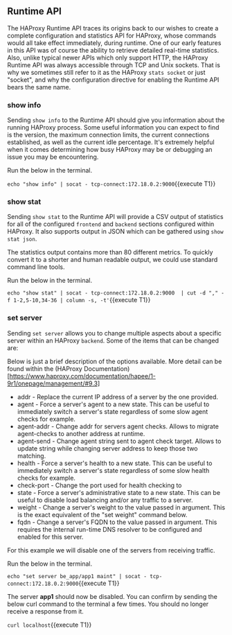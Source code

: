 ## Runtime API
The HAProxy Runtime API traces its origins back to our wishes to create a complete configuration and statistics API for HAProxy, whose commands would all take effect immediately, during runtime. One of our early features in this API was of course the ability to retrieve detailed real-time statistics. Also, unlike typical newer APIs which only support HTTP, the HAProxy Runtime API was always accessible through TCP and Unix sockets. That is why we sometimes still refer to it as the HAProxy `stats socket` or just "socket", and why the configuration directive for enabling the Runtime API bears the same name.


### show info
Sending `show info` to the Runtime API should give you information about the running HAProxy process.  Some useful information you can expect to find is the version, the maximum connection limits, the current connections established, as well as the current idle percentage.  It's extremely helpful when it comes determining how busy HAProxy may be or debugging an issue you may be encountering.

Run the below in the terminal.

`echo "show info" | socat - tcp-connect:172.18.0.2:9000`{{execute T1}} 


### show stat
Sending `show stat` to the Runtime API will provide a CSV output of statistics for all of the configured `frontend` and `backend` sections configured within HAProxy.  It also supports output in JSON which can be gathered using `show stat json`.

The statistics output contains more than 80 different metrics. To quickly convert it to a shorter and human readable output, we could use standard command line tools.

Run the below in the terminal.

`echo "show stat" | socat - tcp-connect:172.18.0.2:9000  | cut -d "," -f 1-2,5-10,34-36 | column -s, -t'`{{execute T1}}

### set server
Sending `set server` allows you to change multiple aspects about a specific server within an HAProxy `backend`.  Some of the items that can be changed are:

Below is just a brief description of the options available.  More detail can be found within the (HAProxy Documentation)[https://www.haproxy.com/documentation/hapee/1-9r1/onepage/management/#9.3]
* addr - Replace the current IP address of a server by the one provided.
* agent -  Force a server's agent to a new state. This can be useful to immediately switch a server's state regardless of some slow agent checks for example.
* agent-addr - Change addr for servers agent checks. Allows to migrate agent-checks to another address at runtime.
* agent-send - Change agent string sent to agent check target. Allows to update string while changing server address to keep those two matching.
* health - Force a server's health to a new state. This can be useful to immediately switch a server's state regardless of some slow health checks for example.
* check-port - Change the port used for health checking to <port>
* state - Force a server's administrative state to a new state. This can be useful to disable load balancing and/or any traffic to a server.
* weight - Change a server's weight to the value passed in argument. This is the exact equivalent of the "set weight" command below.
* fqdn - Change a server's FQDN to the value passed in argument. This requires the internal run-time DNS resolver to be configured and enabled for this server.

For this example we will disable one of the servers from receiving traffic.

Run the below in the terminal.

`echo "set server be_app/app1 maint" | socat - tcp-connect:172.18.0.2:9000`{{execute T1}}

The server **app1** should now be disabled.  You can confirm by sending the below curl command to the terminal a few times.  You should no longer receive a response from it.

`curl localhost`{{execute T1}}
 
